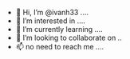 - 👋 Hi, I’m @ivanh33 ....
- 👀 I’m interested in ....
- 🌱 I’m currently learning ....
- 💞️ I’m looking to collaborate on ..
- 📫 no need to reach me ....


<!---
ivanh33/ivanh33 is a ✨ special ✨ repository because its `README.md` (this file) appears on your GitHub profile.
You can click the Preview link to take a look at your changes.
--->
